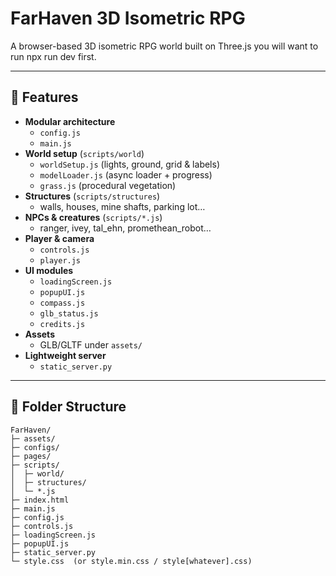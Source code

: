 # FarHaven 3D Isometric RPG

A browser-based 3D isometric RPG world built on Three.js you will want to run npx run dev first.

---

## 🚀 Features

- **Modular architecture**  
  - `config.js`  
  - `main.js`  
- **World setup** (`scripts/world`)  
  - `worldSetup.js` (lights, ground, grid & labels)  
  - `modelLoader.js` (async loader + progress)  
  - `grass.js` (procedural vegetation)  
- **Structures** (`scripts/structures`)  
  - walls, houses, mine shafts, parking lot…  
- **NPCs & creatures** (`scripts/*.js`)  
  - ranger, ivey, tal_ehn, promethean_robot…  
- **Player & camera**  
  - `controls.js`  
  - `player.js`  
- **UI modules**  
  - `loadingScreen.js`  
  - `popupUI.js`  
  - `compass.js`  
  - `glb_status.js`  
  - `credits.js`  
- **Assets**  
  - GLB/GLTF under `assets/`  
- **Lightweight server**  
  - `static_server.py`

---

## 📂 Folder Structure

```text
FarHaven/
├─ assets/
├─ configs/
├─ pages/
├─ scripts/
│  ├─ world/
│  ├─ structures/
│  └─ *.js
├─ index.html
├─ main.js
├─ config.js
├─ controls.js
├─ loadingScreen.js
├─ popupUI.js
├─ static_server.py
└─ style.css  (or style.min.css / style[whatever].css)
